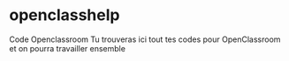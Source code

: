 # openclasshelp
Code Openclassroom
Tu trouveras ici tout tes codes pour OpenClassroom et on pourra travailler ensemble

